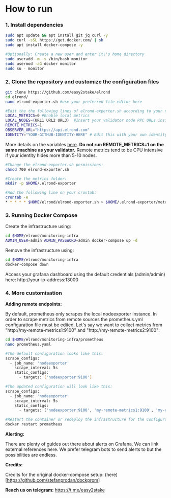 # How to run

### 1. Install dependencies
```sh
sudo apt update && apt install git jq curl -y
sudo curl -sSL https://get.docker.com/ | sh
sudo apt install docker-compose -y

#Optionally: Create a new user and enter it\'s home directory
sudo useradd -m -s /bin/bash monitor
sudo usermod -aG docker monitor
sudo su - monitor
```

### 2. Clone the repository and customize the configuration files
```sh
git clone https://github.com/easy2stake/elrond
cd elrond/
nano elrond-exporter.sh #use your preferred file editor here

#Edit the the following lines of elrond-exporter.sh according to your needs:
LOCAL_METRICS=0 #Enable local metrics
LOCAL_NODES=(URL1 URL2 URL3)  #Insert your validator node RPC URLs inside the parenthesis separated by space
REMOTE_METRICS=1
OBSERVER_URL="https://api.elrond.com"
IDENTITY="YOUR-GITHUB-IDENTITY-HERE" # Edit this with your own identity
```
More details on the variables [here](https://github.com/easy2stake/elrond/blob/master/README.md).
**Do not run REMOTE_METRICS=1 on the same machine as your validator.** Remote metrics tend to be CPU intensive if your identity hides more than 5-10 nodes.

```sh
#Change the elrond-exporter.sh permissions:
chmod 700 elrond-exporter.sh

#Create the metrics folder:
mkdir -p $HOME/.elrond-exporter

#Add the following line on your crontab:
crontab -e
* * * * * $HOME/elrond/elrond-exporter.sh > $HOME/.elrond-exporter/metrics.prom
```

### 3. Running Docker Compose
Create the infrastructure using:
```sh
cd $HOME/elrond/monitoring-infra
ADMIN_USER=admin ADMIN_PASSWORD=admin docker-compose up -d
```

Remove the infrastructure using:
```sh
cd $HOME/elrond/monitoring-infra
docker-compose down
```

Access your grafana dashboard using the default credentials (admin/admin) here:
http://your-ip-address:13000

### 4. More customisation

**Adding remote endpoints:**

By default, prometheus only scrapes the local nodeexporter instance. In order to scrape metrics from remote sources the prometheus.yml configuration file must be edited. Let's say we want to collect metrics from "http://my-remote-metrics1:9100" and "http://my-remote-metrics2:9100":
```sh
cd $HOME/elrond/monitoring-infra/prometheus
nano prometheus.yaml

#The default configuration looks like this:
scrape_configs:
  - job_name: 'nodeexporter'
    scrape_interval: 5s
    static_configs:
      - targets: ['nodeexporter:9100']

#The updated configuration will look like this:
scrape_configs:
  - job_name: 'nodeexporter'
    scrape_interval: 5s
    static_configs:
      - targets: ['nodeexporter:9100', 'my-remote-metrics1:9100', 'my-remote-metrics2:9100']

#Restart the container or redeploy the infrastructure for the configuration changes to take effect.
docker restart prometheus
```

**Alerting:**

There are plenty of guides out there about alerts on Grafana. We can link external references here. We prefer telegram bots to send alerts to but the possibilities are endless.

**Credits:**

Credits for the original docker-compose setup: (here) [https://github.com/stefanprodan/dockprom]

**Reach us on telegram:** https://t.me/easy2stake
